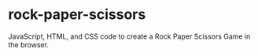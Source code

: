 # rock-paper-scissors
JavaScript, HTML, and CSS code to create a Rock Paper Scissors Game in the browser.
